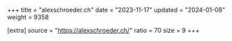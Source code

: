 +++
title = "alexschroeder.ch"
date = "2023-11-17"
updated = "2024-01-08"
weight = 9358

[extra]
source = "https://alexschroeder.ch/"
ratio = 70
size = 9
+++
